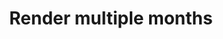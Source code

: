 ---
layout: examples
title: Render multiple months
permalink: examples/months-multiple.html
source: months-multiple.js
---